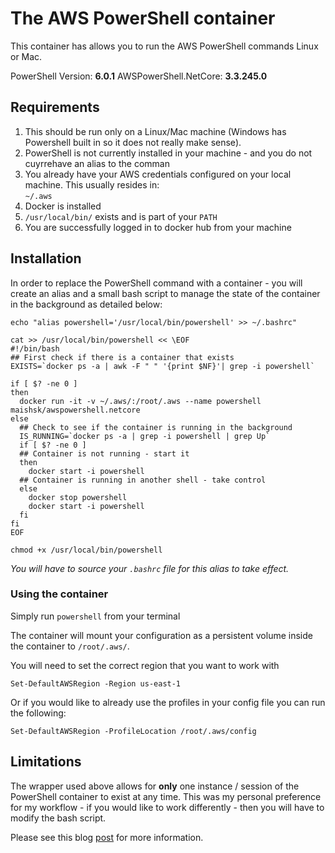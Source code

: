 # The AWS PowerShell container

This container has allows you to run the AWS PowerShell commands Linux or Mac.

PowerShell Version: **6.0.1**
AWSPowerShell.NetCore: **3.3.245.0**

## Requirements
1. This should be run only on a Linux/Mac machine (Windows has Powershell built in so it does not really make sense).
2. PowerShell is not currently installed in your machine - and you do not cuyrrehave an alias to the comman
3. You already have your AWS credentials configured on your local machine. This usually resides in:  
``~/.aws``
4. Docker is installed
5. ``/usr/local/bin/`` exists and is part of your ``PATH``
6. You are successfully logged in to docker hub from your machine

## Installation
In order to replace the PowerShell command with a container - you will  create an alias and a small bash script to manage the state of the container in the background as detailed below:

```
echo "alias powershell='/usr/local/bin/powershell' >> ~/.bashrc"

cat >> /usr/local/bin/powershell << \EOF
#!/bin/bash
## First check if there is a container that exists
EXISTS=`docker ps -a | awk -F " " '{print $NF}'| grep -i powershell`

if [ $? -ne 0 ]
then
  docker run -it -v ~/.aws/:/root/.aws --name powershell maishsk/awspowershell.netcore
else
  ## Check to see if the container is running in the background
  IS_RUNNING=`docker ps -a | grep -i powershell | grep Up`
  if [ $? -ne 0 ]
  ## Container is not running - start it
  then
    docker start -i powershell
  ## Container is running in another shell - take control
  else
    docker stop powershell
    docker start -i powershell
  fi
fi
EOF

chmod +x /usr/local/bin/powershell
```  


*You will have to source your ``.bashrc`` file for this alias to take effect.*

### Using the container
Simply run ``powershell`` from your terminal

The container will mount your configuration as a persistent volume inside the container to ``/root/.aws/``.

You will need to set the correct region that you want to work with  

``Set-DefaultAWSRegion -Region us-east-1``  


Or if you would like to already use the profiles in your config file you can run the following:  


``Set-DefaultAWSRegion -ProfileLocation /root/.aws/config``


## Limitations
The wrapper used above allows for **only** one instance / session of the PowerShell container to exist at any time. This was my personal preference for my workflow - if you would like to work differently - then you will have to modify the bash script.

Please see this blog [post](http://technodrone.blogspot.com/2018/01/the-aws-powershell-docker-container.html) for more information.

